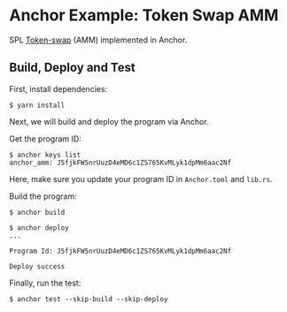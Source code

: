 # Anchor Example: Token Swap AMM

SPL [Token-swap](https://github.com/solana-labs/solana-program-library/tree/master/token-swap) (AMM) implemented in Anchor.

## Build, Deploy and Test

First, install dependencies:

```
$ yarn install
```

Next, we will build and deploy the program via Anchor.

Get the program ID:

```
$ anchor keys list
anchor_amm: J5fjkFW5nrUuzD4eMD6c1ZS765KvMLyk1dpMm6aac2Nf
```

Here, make sure you update your program ID in `Anchor.toml` and `lib.rs`.

Build the program:

```
$ anchor build
```


```
$ anchor deploy
...

Program Id: J5fjkFW5nrUuzD4eMD6c1ZS765KvMLyk1dpMm6aac2Nf

Deploy success
```

Finally, run the test:

```
$ anchor test --skip-build --skip-deploy
```
